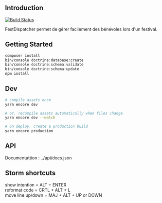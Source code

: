 ## Introduction

[![Build Status](https://travis-ci.org/deroguerre/fest_dispatcher.svg?branch=dev)](https://travis-ci.org/deroguerre/fest_dispatcher)

FestDispatcher permet de gérer facilement des bénévoles lors d'un festival.

## Getting Started

```bash
composer install  
bin/console doctrine:database:create  
bin/console doctrine:schema:validate  
bin/console doctrine:schema:update  
npm install
```

## Dev

```bash
# compile assets once
yarn encore dev

# or, recompile assets automatically when files change
yarn encore dev --watch

# on deploy, create a production build
yarn encore production
```
## API
Documentattion : ../api/docs.json
## Storm shortcuts

show intention = ALT + ENTER  
reformat code =  CRTL + ALT + L  
move line up/down =  MAJ + ALT + UP or DOWN